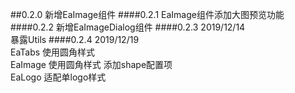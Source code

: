 ##0.2.0
新增EaImage组件
####0.2.1
EaImage组件添加大图预览功能
####0.2.2
新增EaImageDialog组件
####0.2.3 
2019/12/14  
暴露Utils
####0.2.4 
2019/12/19  
EaTabs  使用圆角样式  
EaImage 使用圆角样式 添加shape配置项  
EaLogo  适配单logo样式  